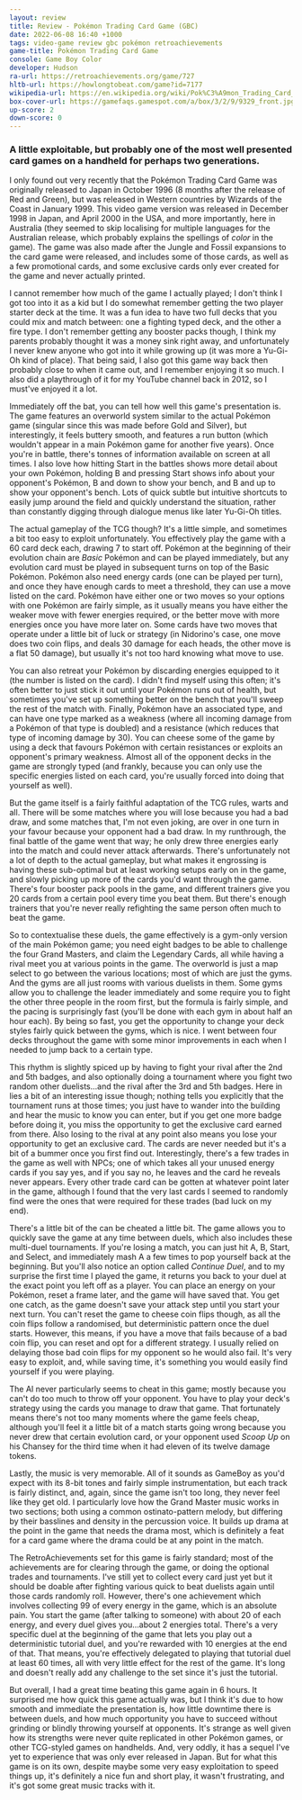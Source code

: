 ```yaml
---
layout: review
title: Review - Pokémon Trading Card Game (GBC)
date: 2022-06-08 16:40 +1000
tags: video-game review gbc pokémon retroachievements
game-title: Pokémon Trading Card Game
console: Game Boy Color
developer: Hudson
ra-url: https://retroachievements.org/game/727
hltb-url: https://howlongtobeat.com/game?id=7177
wikipedia-url: https://en.wikipedia.org/wiki/Pok%C3%A9mon_Trading_Card_Game_(video_game)
box-cover-url: https://gamefaqs.gamespot.com/a/box/3/2/9/9329_front.jpg
up-score: 2
down-score: 0
---
```

### A little exploitable, but probably one of the most well presented card games on a handheld for perhaps two generations.

I only found out very recently that the Pokémon Trading Card Game was originally released to Japan in October 1996 (8 months after the release of Red and Green), but was released in Western countries by Wizards of the Coast in January 1999. This video game version was released in December 1998 in Japan, and April 2000 in the USA, and more importantly, here in Australia (they seemed to skip localising for multiple languages for the Australian release, which probably explains the spellings of _color_ in the game). The game was also made after the Jungle and Fossil expansions to the card game were released, and includes some of those cards, as well as a few promotional cards, and some exclusive cards only ever created for the game and never actually printed.

I cannot remember how much of the game I actually played; I don't think I got too into it as a kid but I do somewhat remember getting the two player starter deck at the time. It was a fun idea to have two full decks that you could mix and match between: one a fighting typed deck, and the other a fire type. I don't remember getting any booster packs though, I think my parents probably thought it was a money sink right away, and unfortunately I never knew anyone who got into it while growing up (it was more a Yu-Gi-Oh kind of place). That being said, I also got this game way back then probably close to when it came out, and I remember enjoying it so much. I also did a playthrough of it for my YouTube channel back in 2012, so I must've enjoyed it a lot.

Immediately off the bat, you can tell how well this game's presentation is. The game features an overworld system similar to the actual Pokémon game (singular since this was made before Gold and Silver), but interestingly, it feels buttery smooth, and features a run button (which wouldn't appear in a main Pokémon game for another five years). Once you're in battle, there's tonnes of information available on screen at all times. I also love how hitting Start in the battles shows more detail about your own Pokémon, holding B and pressing Start shows info about your opponent's Pokémon, B and down to show your bench, and B and up to show your opponent's bench. Lots of quick subtle but intuitive shortcuts to easily jump around the field and quickly understand the situation, rather than constantly digging through dialogue menus like later Yu-Gi-Oh titles.

The actual gameplay of the TCG though? It's a little simple, and sometimes a bit too easy to exploit unfortunately. You effectively play the game with a 60 card deck each, drawing 7 to start off. Pokémon at the beginning of their evolution chain are _Basic_ Pokémon and can be played immediately, but any evolution card must be played in subsequent turns on top of the Basic Pokémon. Pokémon also need energy cards (one can be played per turn), and once they have enough cards to meet a threshold, they can use a move listed on the card. Pokémon have either one or two moves so your options with one Pokémon are fairly simple, as it usually means you have either the weaker move with fewer energies required, or the better move with more energies once you have more later on. Some cards have two moves that operate under a little bit of luck or strategy (in Nidorino's case, one move does two coin flips, and deals 30 damage for each heads, the other move is a flat 50 damage), but usually it's not too hard knowing what move to use.

You can also retreat your Pokémon by discarding energies equipped to it (the number is listed on the card). I didn't find myself using this often; it's often better to just stick it out until your Pokémon runs out of health, but sometimes you've set up something better on the bench that you'll sweep the rest of the match with. Finally, Pokémon have an associated type, and can have one type marked as a weakness (where all incoming damage from a Pokémon of that type is doubled) and a resistance (which reduces that type of incoming damage by 30). You can cheese some of the game by using a deck that favours Pokémon with certain resistances or exploits an opponent's primary weakness. Almost all of the opponent decks in the game are strongly typed (and frankly, because you can only use the specific energies listed on each card, you're usually forced into doing that yourself as well).

But the game itself is a fairly faithful adaptation of the TCG rules, warts and all. There will be some matches where you will lose because you had a bad draw, and some matches that, I'm not even joking, are over in one turn in your favour because your opponent had a bad draw. In my runthrough, the final battle of the game went that way; he only drew three energies early into the match and could never attack afterwards. There's unfortunately not a lot of depth to the actual gameplay, but what makes it engrossing is having these sub-optimal but at least working setups early on in the game, and slowly picking up more of the cards you'd want through the game. There's four booster pack pools in the game, and different trainers give you 20 cards from a certain pool every time you beat them. But there's enough trainers that you're never really refighting the same person often much to beat the game.

So to contextualise these duels, the game effectively is a gym-only version of the main Pokémon game; you need eight badges to be able to challenge the four Grand Masters, and claim the Legendary Cards, all while having a rival meet you at various points in the game. The overworld is just a map select to go between the various locations; most of which are just the gyms. And the gyms are all just rooms with various duelists in them. Some gyms allow you to challenge the leader immediately and some require you to fight the other three people in the room first, but the formula is fairly simple, and the pacing is surprisingly fast (you'll be done with each gym in about half an hour each). By being so fast, you get the opportunity to change your deck styles fairly quick between the gyms, which is nice. I went between four decks throughout the game with some minor improvements in each when I needed to jump back to a certain type.

This rhythm is slightly spiced up by having to fight your rival after the 2nd and 5th badges, and also optionally doing a tournament where you fight two random other duelists...and the rival after the 3rd and 5th badges. Here in lies a bit of an interesting issue though; nothing tells you explicitly that the tournament runs at those times; you just have to wander into the building and hear the music to know you can enter, but if you get one more badge before doing it, you miss the opportunity to get the exclusive card earned from there. Also losing to the rival at any point also means you lose your opportunity to get an exclusive card. The cards are never needed but it's a bit of a bummer once you first find out. Interestingly, there's a few trades in the game as well with NPCs; one of which takes all your unused energy cards if you say yes, and if you say no, he leaves and the card he reveals never appears. Every other trade card can be gotten at whatever point later in the game, although I found that the very last cards I seemed to randomly find were the ones that were required for these trades (bad luck on my end).

There's a little bit of the can be cheated a little bit. The game allows you to quickly save the game at any time between duels, which also includes these multi-duel tournaments. If you're losing a match, you can just hit A, B, Start, and Select, and immediately mash A a few times to pop yourself back at the beginning. But you'll also notice an option called _Continue Duel_, and to my surprise the first time I played the game, it returns you back to your duel at the exact point you left off as a player. You can place an energy on your Pokémon, reset a frame later, and the game will have saved that. You get one catch, as the game doesn't save your attack step until you start your next turn. You can't reset the game to cheese coin flips though, as all the coin flips follow a randomised, but deterministic pattern once the duel starts. However, this means, if you have a move that fails because of a bad coin flip, you can reset and opt for a different strategy. I usually relied on delaying those bad coin flips for my opponent so he would also fail. It's very easy to exploit, and, while saving time, it's something you would easily find yourself if you were playing.

The AI never particularly seems to cheat in this game; mostly because you can't do too much to throw off your opponent. You have to play your deck's strategy using the cards you manage to draw that game. That fortunately means there's not too many moments where the game feels cheap, although you'll feel it a little bit of a match starts going wrong because you never drew that certain evolution card, or your opponent used _Scoop Up_ on his Chansey for the third time when it had eleven of its twelve damage tokens.

Lastly, the music is very memorable. All of it sounds as GameBoy as you'd expect with its 8-bit tones and fairly simple instrumentation, but each track is fairly distinct, and, again, since the game isn't too long, they never feel like they get old. I particularly love how the Grand Master music works in two sections; both using a common ostinato-pattern melody, but differing by their basslines and density in the percussion voice. It builds up drama at the point in the game that needs the drama most, which is definitely a feat for a card game where the drama could be at any point in the match.

The RetroAchievements set for this game is fairly standard; most of the achievements are for clearing through the game, or doing the optional trades and tournaments. I've still yet to collect every card just yet but it should be doable after fighting various quick to beat duelists again until those cards randomly roll. However, there's one achievement which involves collecting 99 of every energy in the game, which is an absolute pain. You start the game (after talking to someone) with about 20 of each energy, and every duel gives you...about 2 energies total. There's a very specific duel at the beginning of the game that lets you play out a deterministic tutorial duel, and you're rewarded with 10 energies at the end of that. That means, you're effectively delegated to playing that tutorial duel at least 60 times, all with very little effect for the rest of the game. It's long and doesn't really add any challenge to the set since it's just the tutorial.

But overall, I had a great time beating this game again in 6 hours. It surprised me how quick this game actually was, but I think it's due to how smooth and immediate the presentation is, how little downtime there is between duels, and how much opportunity you have to succeed without grinding or blindly throwing yourself at opponents. It's strange as well given how its strengths were never quite replicated in other Pokémon games, or other TCG-styled games on handhelds. And, very oddly, it has a sequel I've yet to experience that was only ever released in Japan. But for what this game is on its own, despite maybe some very easy exploitation to speed things up, it's definitely a nice fun and short play, it wasn't frustrating, and it's got some great music tracks with it.